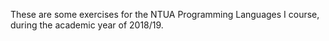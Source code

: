 These are some exercises for the NTUA Programming Languages I course, during the academic year of 2018/19.
